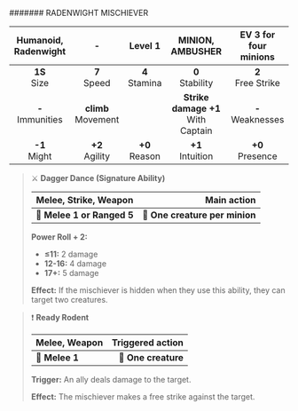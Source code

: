 ####### RADENWIGHT MISCHIEVER

| Humanoid, Radenwight |           -           |     Level 1      |           MINION, AMBUSHER           | EV 3 for four minions |
|:--------------------:|:---------------------:|:----------------:|:------------------------------------:|:---------------------:|
|    **1S**<br>Size    |    **7**<br>Speed     | **4**<br>Stamina |          **0**<br>Stability          | **2**<br>Free Strike  |
| **-**<br>Immunities  | **climb**<br>Movement |                  | **Strike damage +1**<br>With Captain |  **-**<br>Weaknesses  |
|   **-1**<br>Might    |   **+2**<br>Agility   | **+0**<br>Reason |         **+1**<br>Intuition          |  **+0**<br>Presence   |

> ⚔️ **Dagger Dance (Signature Ability)**
> 
> | **Melee, Strike, Weapon**  |                **Main action** |
> |----------------------------|-------------------------------:|
> | **📏 Melee 1 or Ranged 5** | **🎯 One creature per minion** |
> 
> **Power Roll + 2:**
> 
> - **≤11:** 2 damage
> - **12-16:** 4 damage
> - **17+:** 5 damage
> 
> **Effect:** If the mischiever is hidden when they use this ability, they can target two creatures.

> ❗️ **Ready Rodent**
> 
> | **Melee, Weapon** | **Triggered action** |
> |-------------------|---------------------:|
> | **📏 Melee 1**    |  **🎯 One creature** |
> 
> **Trigger:** An ally deals damage to the target.
> 
> **Effect:** The mischiever makes a free strike against the target.
